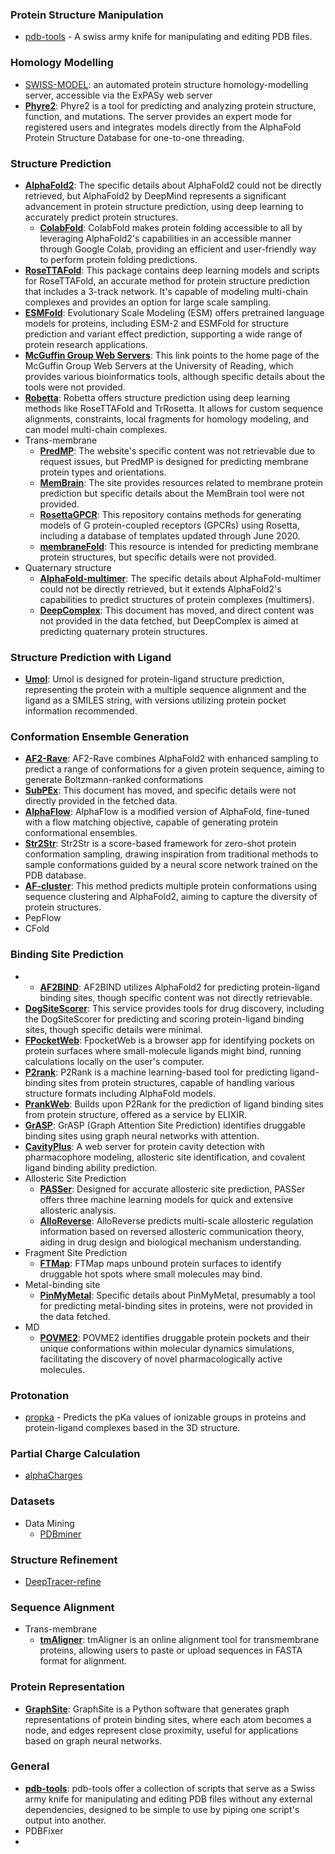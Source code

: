 ### Protein Structure Manipulation
* [pdb-tools](https://github.com/haddocking/pdb-tools) - A swiss army knife for manipulating and editing PDB files.
### Homology Modelling
- [SWISS-MODEL](http://swissmodel.expasy.org/): an automated protein structure homology-modelling server, accessible via the ExPASy web server
- **[Phyre2](http://www.sbg.bio.ic.ac.uk/phyre2/html/page.cgi?id=index)**: Phyre2 is a tool for predicting and analyzing protein structure, function, and mutations. The server provides an expert mode for registered users and integrates models directly from the AlphaFold Protein Structure Database for one-to-one threading.
### Structure Prediction
- **[AlphaFold2](https://alphafold.com/)**: The specific details about AlphaFold2 could not be directly retrieved, but AlphaFold2 by DeepMind represents a significant advancement in protein structure prediction, using deep learning to accurately predict protein structures.
	- **[ColabFold](https://github.com/sokrypton/ColabFold)**: ColabFold makes protein folding accessible to all by leveraging AlphaFold2's capabilities in an accessible manner through Google Colab, providing an efficient and user-friendly way to perform protein folding predictions.
- **[RoseTTAFold](https://github.com/RosettaCommons/RoseTTAFold)**: This package contains deep learning models and scripts for RoseTTAFold, an accurate method for protein structure prediction that includes a 3-track network. It's capable of modeling multi-chain complexes and provides an option for large scale sampling.
- **[ESMFold](https://github.com/facebookresearch/esm)**: Evolutionary Scale Modeling (ESM) offers pretrained language models for proteins, including ESM-2 and ESMFold for structure prediction and variant effect prediction, supporting a wide range of protein research applications.
- **[McGuffin Group Web Servers](https://www.reading.ac.uk/bioinf/index.html)**: This link points to the home page of the McGuffin Group Web Servers at the University of Reading, which provides various bioinformatics tools, although specific details about the tools were not provided.
- **[Robetta](https://robetta.bakerlab.org/)**: Robetta offers structure prediction using deep learning methods like RoseTTAFold and TrRosetta. It allows for custom sequence alignments, constraints, local fragments for homology modeling, and can model multi-chain complexes.
- Trans-membrane
	- **[PredMP](http://www.predmp.com/)**: The website's specific content was not retrievable due to request issues, but PredMP is designed for predicting membrane protein types and orientations.
	- **[MemBrain](http://www.csbio.sjtu.edu.cn/bioinf/MemBrain/)**: The site provides resources related to membrane protein prediction but specific details about the MemBrain tool were not provided.
	- **[RosettaGPCR](https://github.com/benderb1/rosettagpcr)**: This repository contains methods for generating models of G protein-coupled receptors (GPCRs) using Rosetta, including a database of templates updated through June 2020.
	- **[membraneFold](https://ku.biolib.com/MembraneFold/)**: This resource is intended for predicting membrane protein structures, but specific details were not provided.
- Quaternary structure
	- **[AlphaFold-multimer](https://github.com/deepmind/alphafold)**: The specific details about AlphaFold-multimer could not be directly retrieved, but it extends AlphaFold2's capabilities to predict structures of protein complexes (multimers).
	- **[DeepComplex](http://tulip.rnet.missouri.edu/deepcomplex/web_index.html)**: This document has moved, and direct content was not provided in the data fetched, but DeepComplex is aimed at predicting quaternary protein structures.

### Structure Prediction with Ligand
- **[Umol](https://github.com/patrickbryant1/Umol)**: Umol is designed for protein-ligand structure prediction, representing the protein with a multiple sequence alignment and the ligand as a SMILES string, with versions utilizing protein pocket information recommended.
### Conformation Ensemble Generation
- **[AF2-Rave](https://github.com/tiwarylab/alphafold2rave)**: AF2-Rave combines AlphaFold2 with enhanced sampling to predict a range of conformations for a given protein sequence, aiming to generate Boltzmann-ranked conformations
- **[SubPEx](http://durrantlab.com/subpex/)**: This document has moved, and specific details were not directly provided in the fetched data.
- **[AlphaFlow](https://github.com/bjing2016/alphaflow)**: AlphaFlow is a modified version of AlphaFold, fine-tuned with a flow matching objective, capable of generating protein conformational ensembles.
- **[Str2Str](https://github.com/lujiarui/Str2Str)**: Str2Str is a score-based framework for zero-shot protein conformation sampling, drawing inspiration from traditional methods to sample conformations guided by a neural score network trained on the PDB database.
- **[AF-cluster](https://github.com/HWaymentSteele/AF_Cluster)**: This method predicts multiple protein conformations using sequence clustering and AlphaFold2, aiming to capture the diversity of protein structures.
- PepFlow
- CFold
### Binding Site Prediction
- - **[AF2BIND](https://colab.research.google.com/github/sokrypton/af2bind/blob/main/af2bind.ipynb)**: AF2BIND utilizes AlphaFold2 for predicting protein-ligand binding sites, though specific content was not directly retrievable.
- **[DogSiteScorer](https://proteins.plus/)**: This service provides tools for drug discovery, including the DogSiteScorer for predicting and scoring protein-ligand binding sites, though specific details were minimal.
- **[FPocketWeb](https://durrantlab.pitt.edu/fpocketweb-download/)**: FpocketWeb is a browser app for identifying pockets on protein surfaces where small-molecule ligands might bind, running calculations locally on the user's computer.
- **[P2rank](https://github.com/rdk/p2rank)**: P2Rank is a machine learning-based tool for predicting ligand-binding sites from protein structures, capable of handling various structure formats including AlphaFold models.
- **[PrankWeb](https://prankweb.cz/)**: Builds upon P2Rank for the prediction of ligand binding sites from protein structure, offered as a service by ELIXIR.
- **[GrASP](https://github.com/tiwarylab/GrASP/tree/main)**: GrASP (Graph Attention Site Prediction) identifies druggable binding sites using graph neural networks with attention.
- **[CavityPlus](https://github.com/PKUMDL2017/CavityPlus?tab=readme-ov-file)**: A web server for protein cavity detection with pharmacophore modeling, allosteric site identification, and covalent ligand binding ability prediction.
- Allosteric Site Prediction
	- **[PASSer](https://passer.smu.edu/)**: Designed for accurate allosteric site prediction, PASSer offers three machine learning models for quick and extensive allosteric analysis.
    - **[AlloReverse](http://www.allostery.net/AlloReverse/)**: AlloReverse predicts multi-scale allosteric regulation information based on reversed allosteric communication theory, aiding in drug design and biological mechanism understanding.
- Fragment Site Prediction
	- [**FTMap**](https://ftmap.bu.edu/show_example.php?example=ace): FTMap maps unbound protein surfaces to identify druggable hot spots where small molecules may bind.
- Metal-binding site
	- **[PinMyMetal](https://github.com/hhz-lab/PinMyMetal.git)**: Specific details about PinMyMetal, presumably a tool for predicting metal-binding sites in proteins, were not provided in the data fetched.
- MD
	- **[POVME2](https://durrantlab.pitt.edu/povme2/)**: POVME2 identifies druggable protein pockets and their unique conformations within molecular dynamics simulations, facilitating the discovery of novel pharmacologically active molecules.
### Protonation
- [propka](https://github.com/jensengroup/propka) - Predicts the pKa values of ionizable groups in proteins and protein-ligand complexes based in the 3D structure.
### Partial Charge Calculation
- [alphaCharges](https://alphacharges.ncbr.muni.cz/)
### Datasets
- Data Mining
	- [PDBminer](https://github.com/ELELAB/PDBminer)
### Structure Refinement
- [DeepTracer-refine](https://www.semanticscholar.org/paper/Protein-Structure-Refinement-via-DeepTracer-and-Chen-Zia/8eb8e41af63e2b406a253347d1dfcd2185ffba16)
### Sequence Alignment
- Trans-membrane
	- **[tmAligner](http://skuastk.org/tmaligner/)**: tmAligner is an online alignment tool for transmembrane proteins, allowing users to paste or upload sequences in FASTA format for alignment.

### Protein Representation
- **[GraphSite](https://github.com/shiwentao00/Graphsite)**: GraphSite is a Python software that generates graph representations of protein binding sites, where each atom becomes a node, and edges represent close proximity, useful for applications based on graph neural networks.
### General
- **[pdb-tools](https://github.com/haddocking/pdb-tools)**: pdb-tools offer a collection of scripts that serve as a Swiss army knife for manipulating and editing PDB files without any external dependencies, designed to be simple to use by piping one script's output into another.
- PDBFixer
- 